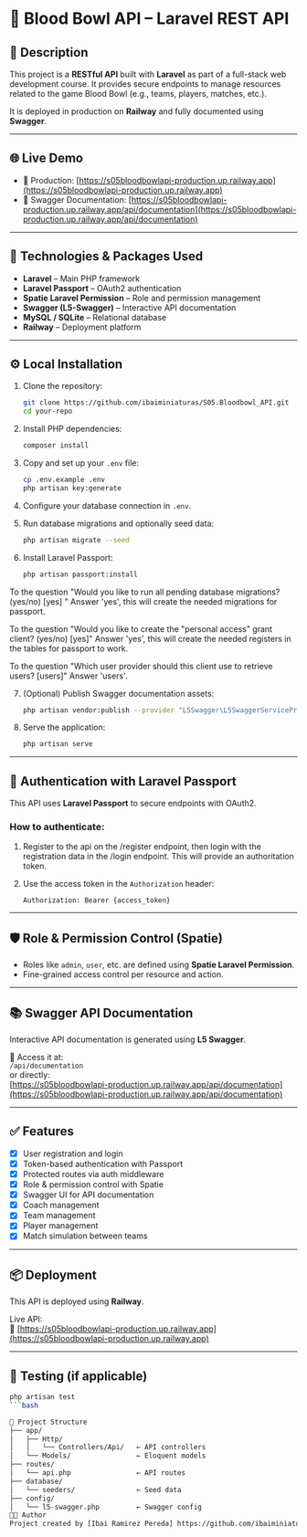 # 🧠 Blood Bowl API – Laravel REST API

## 📌 Description

This project is a **RESTful API** built with **Laravel** as part of a full-stack web development course. It provides secure endpoints to manage resources related to the game Blood Bowl (e.g., teams, players, matches, etc.).

It is deployed in production on **Railway** and fully documented using **Swagger**.

---

## 🌐 Live Demo

- 🔗 Production: [https://s05bloodbowlapi-production.up.railway.app](https://s05bloodbowlapi-production.up.railway.app)  
- 🔗 Swagger Documentation: [https://s05bloodbowlapi-production.up.railway.app/api/documentation](https://s05bloodbowlapi-production.up.railway.app/api/documentation)

---

## 🚀 Technologies & Packages Used

- **Laravel** – Main PHP framework
- **Laravel Passport** – OAuth2 authentication
- **Spatie Laravel Permission** – Role and permission management
- **Swagger (L5-Swagger)** – Interactive API documentation
- **MySQL / SQLite** – Relational database
- **Railway** – Deployment platform

---

## ⚙️ Local Installation

1. Clone the repository:

    ```bash
    git clone https://github.com/ibaiminiaturas/S05.Bloodbowl_API.git
    cd your-repo
    ```

2. Install PHP dependencies:

    ```bash
    composer install
    ```

3. Copy and set up your `.env` file:

    ```bash
    cp .env.example .env
    php artisan key:generate
    ```

4. Configure your database connection in `.env`.

5. Run database migrations and optionally seed data:

    ```bash
    php artisan migrate --seed
    ```

6. Install Laravel Passport:

    ```bash
    php artisan passport:install
    ```
To the question "Would you like to run all pending database migrations? (yes/no) [yes] "
Answer 'yes', this will create the needed migrations for passport.

To the question "Would you like to create the "personal access" grant client? (yes/no) [yes]"
Answer 'yes', this will create the needed registers in the tables for passport to work.

To the question "Which user provider should this client use to retrieve users? [users]"
Answer 'users'. 

7. (Optional) Publish Swagger documentation assets:

    ```bash
    php artisan vendor:publish --provider "L5Swagger\L5SwaggerServiceProvider"
    ```

8. Serve the application:

    ```bash
    php artisan serve
    ```

---

## 🔐 Authentication with Laravel Passport

This API uses **Laravel Passport** to secure endpoints with OAuth2.

### How to authenticate:

1. Register to the api on the /register endpoint, then login with the registration data in the /login endpoint. This will provide an authoritation token.
2. Use the access token in the `Authorization` header:

    ```
    Authorization: Bearer {access_token}
    ```

---

## 🛡️ Role & Permission Control (Spatie)

- Roles like `admin`, `user`, etc. are defined using **Spatie Laravel Permission**.
- Fine-grained access control per resource and action.

---

## 📚 Swagger API Documentation

Interactive API documentation is generated using **L5 Swagger**.

🧭 Access it at:  
`/api/documentation`  
or directly:  
[https://s05bloodbowlapi-production.up.railway.app/api/documentation](https://s05bloodbowlapi-production.up.railway.app/api/documentation)

---

## ✅ Features

- [x] User registration and login
- [x] Token-based authentication with Passport
- [x] Protected routes via auth middleware
- [x] Role & permission control with Spatie
- [x] Swagger UI for API documentation
- [x] Coach management
- [x] Team management
- [x] Player management
- [x] Match simulation between teams

---

## 📦 Deployment

This API is deployed using **Railway**.

Live API:  
🔗 [https://s05bloodbowlapi-production.up.railway.app](https://s05bloodbowlapi-production.up.railway.app)

---

## 🧪 Testing (if applicable)

```bash
php artisan test
```bash

📁 Project Structure
├── app/
│   ├── Http/
│   │   └── Controllers/Api/   ← API controllers
│   └── Models/                ← Eloquent models
├── routes/
│   └── api.php                ← API routes
├── database/
│   └── seeders/               ← Seed data
├── config/
│   └── l5-swagger.php         ← Swagger config
👨‍🏫 Author
Project created by [Ibai Ramirez Pereda] https://github.com/ibaiminiaturas
